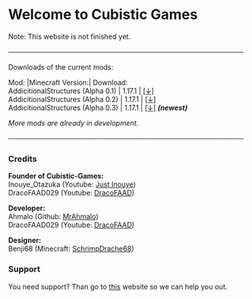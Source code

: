 # Welcome to Cubistic Games

Note: This website is not finished yet.

────────────────────────────────────────────────

Downloads of the current mods:

Mod:                               |Minecraft Version:| Download:  
AddicitionalStructures (Alpha 0.1) | 1.17.1 | [[↓]](https://dropbox.com/s/6id8finbs7ui2z3/AddictionalStructures%20Alpha%200.1.jar?dl=1)                     
AddicitionalStructures (Alpha 0.2) | 1.17.1 | [[↓]](https://www.dropbox.com/s/sybxu4rdgmqw9t8/AddictionalStructures%20Alpha%200.2.jar?dl=1)                    
AddicitionalStructures (Alpha 0.3) | 1.17.1 | [[↓]](https://www.dropbox.com/s/qfslrujyl182cpm/AddictionalStructures%20Alpha%200.3.jar?dl=1) **_(newest)_**

_More mods are already in development._

────────────────────────────────────────────────
### Credits

**Founder of Cubistic-Games:**     
Inouye_Otazuka (Youtube: [Just Inouye](https://www.youtube.com/channel/UCJmtRBU0EbKN5yxNx258pDA))  
DracoFAAD029 (Youtube: [DracoFAAD](https://www.youtube.com/channel/UCPl_jUf-bF1GMNn3tdoH5gw))     

**Developer:**   
Ahmalo (Github: [MrAhmalo](https://github.com/MrAhmalo))   
DracoFAAD029 (Youtube: [DracoFAAD](https://www.youtube.com/channel/UCPl_jUf-bF1GMNn3tdoH5gw))   

**Designer:**   
Benji68 (Minecraft: [SchrimpDrache68](https://de.namemc.com/profile/SchrimpDrache68.1))

### Support

You need support? Than go to [this](https://sneakytime.com/rr) website so we can help you out.
